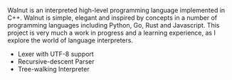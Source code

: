 Walnut is an interpreted high-level programming language implemented in C++. Walnut is simple, elegant and inspired by concepts in a number of programming languages including Python, Go, Rust and Javascript. This project is very much a work in progress and a learning experience, as I explore the world of language interpreters. 

* Lexer with UTF-8 support
* Recursive-descent Parser
* Tree-walking Interpreter
